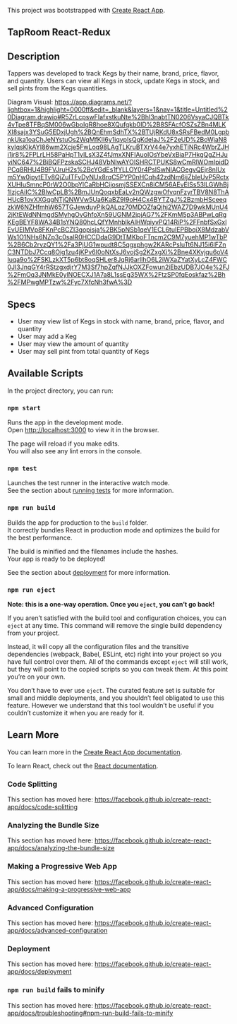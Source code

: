 This project was bootstrapped with [Create React App](https://github.com/facebook/create-react-app).

## TapRoom React-Redux

## Description

Tappers was developed to track Kegs by their name, brand, price, flavor, and quantity. Users can view all Kegs in stock, update Kegs in stock, and sell pints from the Kegs quantities. 

Diagram Visual: https://app.diagrams.net/?lightbox=1&highlight=0000ff&edit=_blank&layers=1&nav=1&title=Untitled%20Diagram.drawio#R5ZrLcpswFIafxstkuNte%2BhI3nabtTN0206VsyaCJQBTk4vTpe8TFBqSM006wGboIgR8hoe8XQufgkb0ID%2B8SFAcfOSZsZBn4MLKXI8sajx3YSuG5EDxjUgh%2BQnEhmSdhTX%2BTUjRKdU8xSRsFBedM0LgpbnkUka1oaChJeNYstuOs2WqMfKII6y1iqvpIsQgKdeIaJ%2F2eUD%2BoWjaN8kyIqsKlkAYI86wm2Xcje5FwLoq98LAgTLKruBTXrV44e7yxhETiNRc4WbrZJHi1jr8%2FPLrLH58PaHpT1vILsX3Z4fJmxXNFIAuoIOsYbeVxBiaP7HkgQgZHJuyiNC647%2BiBQFPzskaSCHJ48VbNIwAYOISHRCTPUKS8wCmRlWOmIpidDPCq8RHU4B9FVJruH2s%2BcYGdEs1fYLLOY0r4PsISwNIACGegvQEjr8nIUxm5Yw0jpytETv8QjZuITFvDyNUx8rqC5PYP0nHCqh42zdNm6ijZbleUvP5RctxXUHIuSmncP0rW2O0bpYlCaRbHCijosmjSSEXCn8iCM56AEvEISs53lLGWhBj1IzjcAiIC%2BlwCpLB%2BmJUnQoqxbEaLv2nQWzgwOfvqnFzyrTBV8N8ThAHUcB1ovXXGqgNTjQNWVw5Ua6KaBZ9I9oH4Cx4BYTZgJ%2BzmbHSceeqzkW6NZHfmhW657TGJewduyPikQALqz70MDOZfaQjhj2WAZ7D9wkMUnU42jKtEWdNNmgdSMyhgOvGhfoXn59UGNM2jpjAG7%2FKmM5p3ABPwLqRgKEgBEYF8WA34B1sYNQ80hcLQfYMnhbIkAlHWqiyvPQ14RiP%2FFnbfSxGxlEvUEIMVp8FKnPcBCZI3gopisja%2BK5pNSb1qeV1ECL6tuIEPBbqiX8MdzabVWs1O1NHs6NZp3c0salR0HCCDdaG9DtTMKboFTncm2C9M7yuehMP1wTbP%2B6Cb2rvzQY1%2Fa3PjUG1wpudt8C5qgxphgw2KARcPsluTt6NJ15i6lFZnC3NTDbJ7Ccq8Oig1zu4jKPv6I0oNtXsJ6vojSg2KZxgXi%2Bne4XKvjqu6oV4luqa9o%2FSKLzkXT5p6bt8oqSHLer8JqRj6arllhO6L2iWXaZYatXyLcZ4FWC0JI3JnqGY4rRStzgxdjrY7M3Sf7hpZqfNJJkOXZFowun2iEbzUDB7JO4e%2FJ%2FmOq3JNMkE0ylNOECXJ1A7a8L1ssEg35WX%2FtzSP0fqEoskfaz%2Bh%2FMPwgMPTzw%2Fyc7XfcNh3fwA%3D

## Specs

* User may view list of Kegs in stock with name, brand, price, flavor, and quantity 
* User may add a Keg 
* User may view the amount of quantity 
* User may sell pint from total quantity of Kegs

## Available Scripts

In the project directory, you can run:

### `npm start`

Runs the app in the development mode.<br />
Open [http://localhost:3000](http://localhost:3000) to view it in the browser.

The page will reload if you make edits.<br />
You will also see any lint errors in the console.

### `npm test`

Launches the test runner in the interactive watch mode.<br />
See the section about [running tests](https://facebook.github.io/create-react-app/docs/running-tests) for more information.

### `npm run build`

Builds the app for production to the `build` folder.<br />
It correctly bundles React in production mode and optimizes the build for the best performance.

The build is minified and the filenames include the hashes.<br />
Your app is ready to be deployed!

See the section about [deployment](https://facebook.github.io/create-react-app/docs/deployment) for more information.

### `npm run eject`

**Note: this is a one-way operation. Once you `eject`, you can’t go back!**

If you aren’t satisfied with the build tool and configuration choices, you can `eject` at any time. This command will remove the single build dependency from your project.

Instead, it will copy all the configuration files and the transitive dependencies (webpack, Babel, ESLint, etc) right into your project so you have full control over them. All of the commands except `eject` will still work, but they will point to the copied scripts so you can tweak them. At this point you’re on your own.

You don’t have to ever use `eject`. The curated feature set is suitable for small and middle deployments, and you shouldn’t feel obligated to use this feature. However we understand that this tool wouldn’t be useful if you couldn’t customize it when you are ready for it.

## Learn More

You can learn more in the [Create React App documentation](https://facebook.github.io/create-react-app/docs/getting-started).

To learn React, check out the [React documentation](https://reactjs.org/).

### Code Splitting

This section has moved here: https://facebook.github.io/create-react-app/docs/code-splitting

### Analyzing the Bundle Size

This section has moved here: https://facebook.github.io/create-react-app/docs/analyzing-the-bundle-size

### Making a Progressive Web App

This section has moved here: https://facebook.github.io/create-react-app/docs/making-a-progressive-web-app

### Advanced Configuration

This section has moved here: https://facebook.github.io/create-react-app/docs/advanced-configuration

### Deployment

This section has moved here: https://facebook.github.io/create-react-app/docs/deployment

### `npm run build` fails to minify

This section has moved here: https://facebook.github.io/create-react-app/docs/troubleshooting#npm-run-build-fails-to-minify


